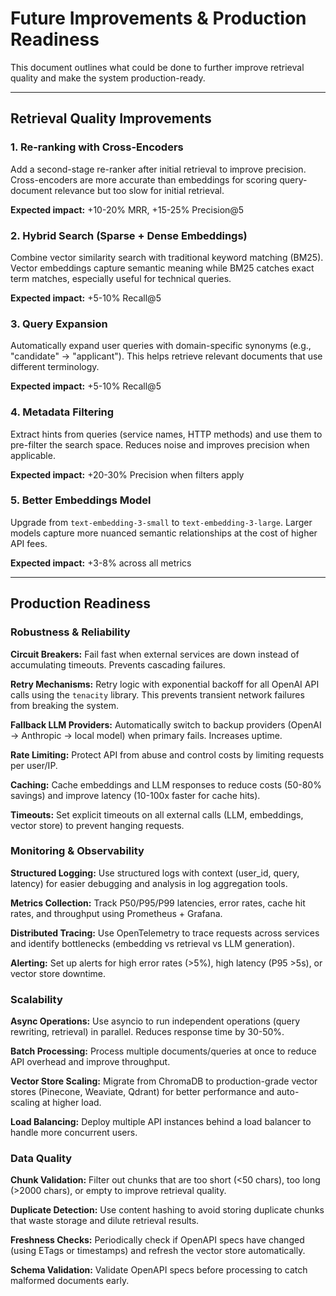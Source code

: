 # Future Improvements & Production Readiness

This document outlines what could be done to further improve retrieval quality and make the system production-ready.

---

## Retrieval Quality Improvements

### 1. Re-ranking with Cross-Encoders
Add a second-stage re-ranker after initial retrieval to improve precision. Cross-encoders are more accurate than embeddings for scoring query-document relevance but too slow for initial retrieval.

**Expected impact:** +10-20% MRR, +15-25% Precision@5

### 2. Hybrid Search (Sparse + Dense Embeddings)
Combine vector similarity search with traditional keyword matching (BM25). Vector embeddings capture semantic meaning while BM25 catches exact term matches, especially useful for technical queries.

**Expected impact:** +5-10% Recall@5

### 3. Query Expansion
Automatically expand user queries with domain-specific synonyms (e.g., "candidate" → "applicant"). This helps retrieve relevant documents that use different terminology.

**Expected impact:** +5-10% Recall@5

### 4. Metadata Filtering
Extract hints from queries (service names, HTTP methods) and use them to pre-filter the search space. Reduces noise and improves precision when applicable.

**Expected impact:** +20-30% Precision when filters apply

### 5. Better Embeddings Model
Upgrade from `text-embedding-3-small` to `text-embedding-3-large`. Larger models capture more nuanced semantic relationships at the cost of higher API fees.

**Expected impact:** +3-8% across all metrics

---

## Production Readiness

### Robustness & Reliability

**Circuit Breakers:** Fail fast when external services are down instead of accumulating timeouts. Prevents cascading failures.

**Retry Mechanisms:** Retry logic with exponential backoff for all OpenAI API calls using the `tenacity` library. This prevents transient network failures from breaking the system.

**Fallback LLM Providers:** Automatically switch to backup providers (OpenAI → Anthropic → local model) when primary fails. Increases uptime.

**Rate Limiting:** Protect API from abuse and control costs by limiting requests per user/IP.

**Caching:** Cache embeddings and LLM responses to reduce costs (50-80% savings) and improve latency (10-100x faster for cache hits).

**Timeouts:** Set explicit timeouts on all external calls (LLM, embeddings, vector store) to prevent hanging requests.

### Monitoring & Observability

**Structured Logging:** Use structured logs with context (user_id, query, latency) for easier debugging and analysis in log aggregation tools.

**Metrics Collection:** Track P50/P95/P99 latencies, error rates, cache hit rates, and throughput using Prometheus + Grafana.

**Distributed Tracing:** Use OpenTelemetry to trace requests across services and identify bottlenecks (embedding vs retrieval vs LLM generation).

**Alerting:** Set up alerts for high error rates (>5%), high latency (P95 >5s), or vector store downtime.

### Scalability

**Async Operations:** Use asyncio to run independent operations (query rewriting, retrieval) in parallel. Reduces response time by 30-50%.

**Batch Processing:** Process multiple documents/queries at once to reduce API overhead and improve throughput.

**Vector Store Scaling:** Migrate from ChromaDB to production-grade vector stores (Pinecone, Weaviate, Qdrant) for better performance and auto-scaling at higher load.

**Load Balancing:** Deploy multiple API instances behind a load balancer to handle more concurrent users.

### Data Quality

**Chunk Validation:** Filter out chunks that are too short (<50 chars), too long (>2000 chars), or empty to improve retrieval quality.

**Duplicate Detection:** Use content hashing to avoid storing duplicate chunks that waste storage and dilute retrieval results.

**Freshness Checks:** Periodically check if OpenAPI specs have changed (using ETags or timestamps) and refresh the vector store automatically.

**Schema Validation:** Validate OpenAPI specs before processing to catch malformed documents early.